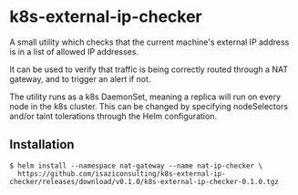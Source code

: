 # k8s-external-ip-checker

A small utility which checks that the current machine's external IP address is in a list of allowed IP addresses.

It can be used to verify that traffic is being correctly routed through a NAT gateway, and to trigger an alert if not.

The utility runs as a k8s DaemonSet, meaning a replica will run on every node in the k8s cluster.
This can be changed by specifying nodeSelectors and/or taint tolerations through the Helm configuration.


## Installation
```shell
$ helm install --namespace nat-gateway --name nat-ip-checker \
  https://github.com/isaziconsulting/k8s-external-ip-checker/releases/download/v0.1.0/k8s-external-ip-checker-0.1.0.tgz
```